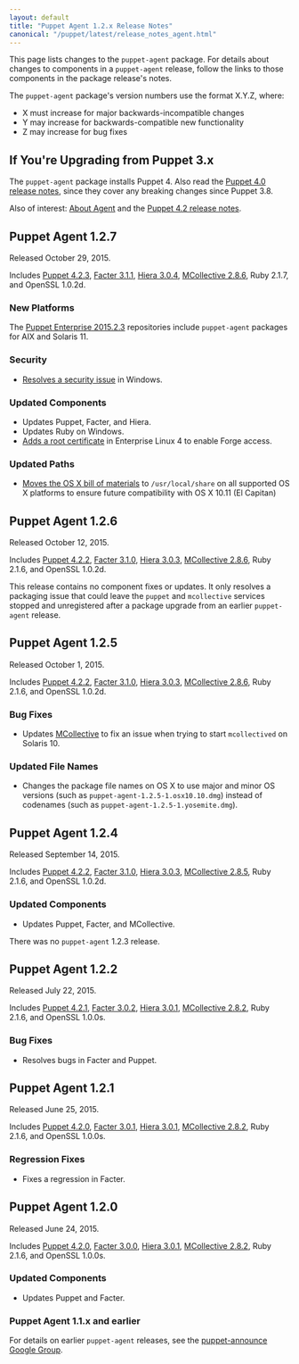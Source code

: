 ```yaml
---
layout: default
title: "Puppet Agent 1.2.x Release Notes"
canonical: "/puppet/latest/release_notes_agent.html"
---
```


[Puppet 4.2.0]: ./release_notes.html#puppet-420
[Puppet 4.2.1]: ./release_notes.html#puppet-421
[Puppet 4.2.2]: ./release_notes.html#puppet-422
[Puppet 4.2.3]: ./release_notes.html#puppet-423
[Facter 3.0.0]: /facter/3.0/reference/release_notes.html#facter-300
[Facter 3.0.1]: /facter/3.0/reference/release_notes.html#facter-301
[Facter 3.0.2]: /facter/3.0/reference/release_notes.html#facter-302
[Facter 3.1.0]: /facter/3.1/reference/release_notes.html#facter-310
[Facter 3.1.1]: /facter/3.1/reference/release_notes.html#facter-311
[Hiera 3.0.1]: /hiera/3.0/release_notes.html#hiera-301
[Hiera 3.0.3]: /hiera/3.0/release_notes.html#hiera-303
[Hiera 3.0.4]: /hiera/3.0/release_notes.html#hiera-304
[MCollective 2.8.6]: /mcollective/releasenotes.html#2_8_6
[MCollective 2.8.5]: /mcollective/releasenotes.html#2_8_5
[MCollective 2.8.2]: /mcollective/releasenotes.html#2_8_2

This page lists changes to the `puppet-agent` package. For details about changes to components in a `puppet-agent` release, follow the links to those components in the package release's notes.

The `puppet-agent` package's version numbers use the format X.Y.Z, where:

* X must increase for major backwards-incompatible changes
* Y may increase for backwards-compatible new functionality
* Z may increase for bug fixes

## If You're Upgrading from Puppet 3.x

The `puppet-agent` package installs Puppet 4. Also read the [Puppet 4.0 release notes](/puppet/4.0/release_notes.html), since they cover any breaking changes since Puppet 3.8.

Also of interest: [About Agent](./about_agent.html) and the [Puppet 4.2 release notes](./release_notes.html).

## Puppet Agent 1.2.7

Released October 29, 2015.

Includes [Puppet 4.2.3](./release_notes.html#puppet-423), [Facter 3.1.1][], [Hiera 3.0.4][], [MCollective 2.8.6][], Ruby 2.1.7, and OpenSSL 1.0.2d.

### New Platforms

The [Puppet Enterprise 2015.2.3](/pe/2015.2/) repositories include `puppet-agent` packages for AIX and Solaris 11.

### Security

* [Resolves a security issue](https://tickets.puppetlabs.com/browse/PA-27) in Windows.

### Updated Components

* Updates Puppet, Facter, and Hiera.
* Updates Ruby on Windows.
* [Adds a root certificate](https://tickets.puppetlabs.com/browse/PA-20) in Enterprise Linux 4 to enable Forge access.

### Updated Paths

* [Moves the OS X bill of materials](https://tickets.puppetlabs.com/browse/PA-21) to `/usr/local/share` on all supported OS X platforms to ensure future compatibility with OS X 10.11 (El Capitan)

## Puppet Agent 1.2.6

Released October 12, 2015.

Includes [Puppet 4.2.2](./release_notes.html#puppet-422), [Facter 3.1.0][], [Hiera 3.0.3][], [MCollective 2.8.6][], Ruby 2.1.6, and OpenSSL 1.0.2d.

This release contains no component fixes or updates. It only resolves a packaging issue that could leave the `puppet` and `mcollective` services stopped and unregistered after a package upgrade from an earlier `puppet-agent` release.

## Puppet Agent 1.2.5

Released October 1, 2015.

Includes [Puppet 4.2.2](./release_notes.html#puppet-422), [Facter 3.1.0][], [Hiera 3.0.3][], [MCollective 2.8.6][], Ruby 2.1.6, and OpenSSL 1.0.2d.

### Bug Fixes

* Updates [MCollective](/mcollective/releasenotes.html#changes-since-284) to fix an issue when trying to start `mcollectived` on Solaris 10.

### Updated File Names

* Changes the package file names on OS X to use major and minor OS versions (such as `puppet-agent-1.2.5-1.osx10.10.dmg`) instead of codenames (such as `puppet-agent-1.2.5-1.yosemite.dmg`).

## Puppet Agent 1.2.4

Released September 14, 2015.

Includes [Puppet 4.2.2](./release_notes.html#puppet-422), [Facter 3.1.0][], [Hiera 3.0.3][], [MCollective 2.8.5][], Ruby 2.1.6, and OpenSSL 1.0.2d.

### Updated Components

* Updates Puppet, Facter, and MCollective.

<a id="puppet-agent-123"></a>
There was no `puppet-agent` 1.2.3 release.

## Puppet Agent 1.2.2

Released July 22, 2015.

Includes [Puppet 4.2.1](./release_notes.html#puppet-421), [Facter 3.0.2][], [Hiera 3.0.1][], [MCollective 2.8.2][], Ruby 2.1.6, and OpenSSL 1.0.0s.

### Bug Fixes

* Resolves bugs in Facter and Puppet.

## Puppet Agent 1.2.1

Released June 25, 2015.

Includes [Puppet 4.2.0](./release_notes.html#puppet-420), [Facter 3.0.1][], [Hiera 3.0.1][], [MCollective 2.8.2][], Ruby 2.1.6, and OpenSSL 1.0.0s.

### Regression Fixes

* Fixes a regression in Facter.

## Puppet Agent 1.2.0

Released June 24, 2015.

Includes [Puppet 4.2.0](./release_notes.html#puppet-420), [Facter 3.0.0][], [Hiera 3.0.1][], [MCollective 2.8.2][], Ruby 2.1.6, and OpenSSL 1.0.0s.

### Updated Components

* Updates Puppet and Facter.

### Puppet Agent 1.1.x and earlier

For details on earlier `puppet-agent` releases, see the [puppet-announce Google Group](https://groups.google.com/forum/#!forum/puppet-announce).
